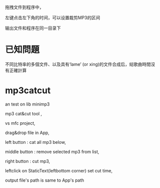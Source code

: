拖拽文件到程序中，

左键点击左下角的时间，可以设置裁剪MP3的区间

输出文件和程序在同一目录下


# 已知問題
  
  不同比特率的多個文件、以及具有‘lame’ (or xing)的文件合成后，縂歌曲時間沒有正確計算

# mp3catcut

an test on lib minimp3

mp3 cat&amp;cut tool , 

vs mfc project, 

drag&drop file in App,

left button : cat all mp3 below,

middle button : remove selected mp3 from list,

right button : cut mp3,

leftclick on StaticText(leftbottom corner) set cut time,

output file's path is same to App's path
